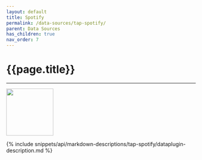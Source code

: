 ```yaml
---
layout: default
title: Spotify
permalink: /data-sources/tap-spotify/
parent: Data Sources
has_children: true
nav_order: 7
---
```


# {{page.title}}

---

<img src="{{site.baseurl}}/assets/data_source_images/tap-spotify.png" width="125">

{% include snippets/api/markdown-descriptions/tap-spotify/dataplugin-description.md %}

